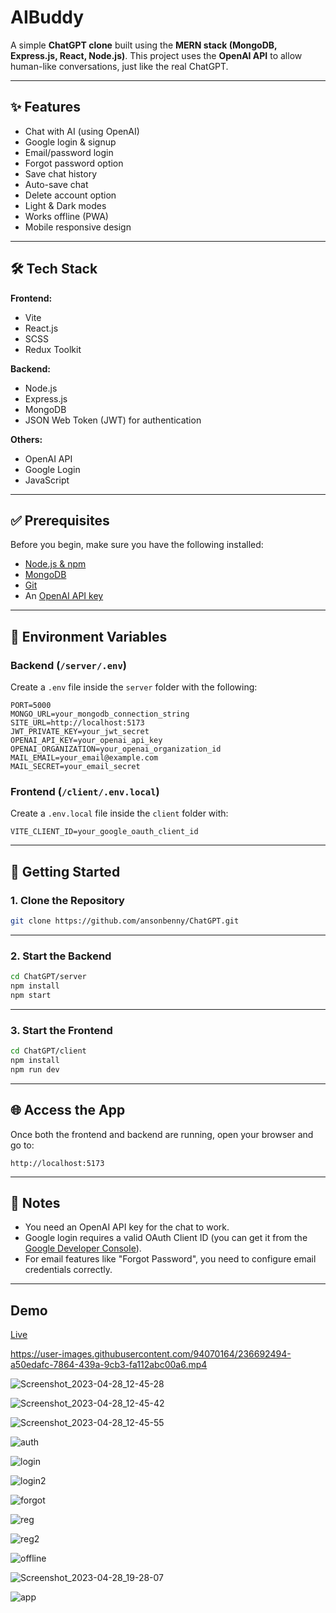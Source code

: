 # AIBuddy

A simple **ChatGPT clone** built using the **MERN stack (MongoDB, Express.js, React, Node.js)**. This project uses the **OpenAI API** to allow human-like conversations, just like the real ChatGPT.

---

## ✨ Features

* Chat with AI (using OpenAI)
* Google login & signup
* Email/password login
* Forgot password option
* Save chat history
* Auto-save chat
* Delete account option
* Light & Dark modes
* Works offline (PWA)
* Mobile responsive design

---

## 🛠️ Tech Stack

**Frontend:**

* Vite
* React.js
* SCSS
* Redux Toolkit

**Backend:**

* Node.js
* Express.js
* MongoDB
* JSON Web Token (JWT) for authentication

**Others:**

* OpenAI API
* Google Login
* JavaScript

---

## ✅ Prerequisites

Before you begin, make sure you have the following installed:

* [Node.js & npm](https://nodejs.org/)
* [MongoDB](https://www.mongodb.com/)
* [Git](https://git-scm.com/)
* An [OpenAI API key](https://openai.com/api/)

---

## 🔐 Environment Variables

### Backend (`/server/.env`)

Create a `.env` file inside the `server` folder with the following:

```
PORT=5000
MONGO_URL=your_mongodb_connection_string
SITE_URL=http://localhost:5173
JWT_PRIVATE_KEY=your_jwt_secret
OPENAI_API_KEY=your_openai_api_key
OPENAI_ORGANIZATION=your_openai_organization_id
MAIL_EMAIL=your_email@example.com
MAIL_SECRET=your_email_secret
```

### Frontend (`/client/.env.local`)

Create a `.env.local` file inside the `client` folder with:

```
VITE_CLIENT_ID=your_google_oauth_client_id
```

---

## 🚀 Getting Started

### 1. Clone the Repository

```bash
git clone https://github.com/ansonbenny/ChatGPT.git
```

---

### 2. Start the Backend

```bash
cd ChatGPT/server
npm install
npm start
```

---

### 3. Start the Frontend

```bash
cd ChatGPT/client
npm install
npm run dev
```

---

## 🌐 Access the App

Once both the frontend and backend are running, open your browser and go to:

```
http://localhost:5173
```

---

## 📌 Notes

* You need an OpenAI API key for the chat to work.
* Google login requires a valid OAuth Client ID (you can get it from the [Google Developer Console](https://console.cloud.google.com/)).
* For email features like "Forgot Password", you need to configure email credentials correctly.

---

## Demo

[Live](https://chatgpt-8z57.onrender.com)

https://user-images.githubusercontent.com/94070164/236692494-a50edafc-7864-439a-9cb3-fa112abc00a6.mp4

![Screenshot_2023-04-28_12-45-28](https://user-images.githubusercontent.com/94070164/236693044-a4884b84-a058-46ba-ae50-0f9b50f92f02.png)

![Screenshot_2023-04-28_12-45-42](https://user-images.githubusercontent.com/94070164/236693067-fdf687ce-fafc-495b-9b1e-ad19ae18a339.png)

![Screenshot_2023-04-28_12-45-55](https://user-images.githubusercontent.com/94070164/236693075-429a387d-91d8-495a-afe4-84201ad43ef2.png)

![auth](https://user-images.githubusercontent.com/94070164/236693311-13089e93-3b50-4187-8203-b122a7016b71.png)

![login](https://user-images.githubusercontent.com/94070164/236693346-08e08ae2-c265-4743-b9f6-e4899c4168bb.png)

![login2](https://user-images.githubusercontent.com/94070164/236693355-f976a480-8a98-4b2b-92d0-542bdd03957c.png)

![forgot](https://user-images.githubusercontent.com/94070164/236693362-ceff0f29-d7bd-4787-9445-df65b00650ff.png)

![reg](https://user-images.githubusercontent.com/94070164/236693371-97fe8ed6-f33b-4f4e-a195-8ef4d0f8b78f.png)

![reg2](https://user-images.githubusercontent.com/94070164/236693378-dba41424-ca47-4b57-861f-508d8c3b8f5b.png)

![offline](https://user-images.githubusercontent.com/94070164/236693384-d3c86f92-b773-46e4-823c-79c26004737d.png)

![Screenshot_2023-04-28_19-28-07](https://user-images.githubusercontent.com/94070164/236693084-8e6df9e7-9e12-427d-a63f-1123145e50f8.png)

![app](https://user-images.githubusercontent.com/94070164/236693396-32687dc4-cf32-45a8-8e93-5a1e9fefa1c1.png)




